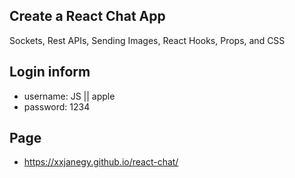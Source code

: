 ## Create a React Chat App

 Sockets, Rest APIs, Sending Images, React Hooks, Props, and CSS

## Login inform
- username: JS || apple
- password: 1234

## Page
- https://xxjanegy.github.io/react-chat/
